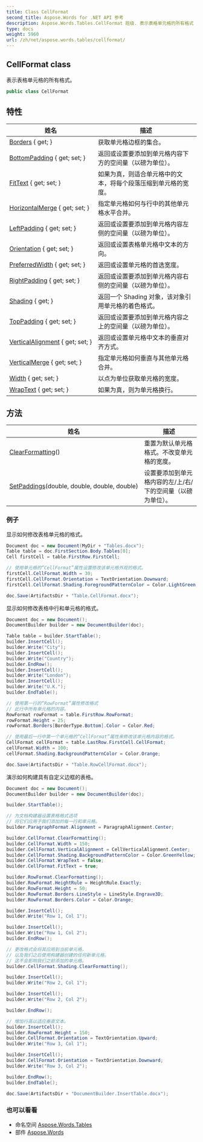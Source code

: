 ```yaml
---
title: Class CellFormat
second_title: Aspose.Words for .NET API 参考
description: Aspose.Words.Tables.CellFormat 班级. 表示表格单元格的所有格式
type: docs
weight: 5960
url: /zh/net/aspose.words.tables/cellformat/
---
```

## CellFormat class

表示表格单元格的所有格式。

```csharp
public class CellFormat
```

## 特性

| 姓名 | 描述 |
| --- | --- |
| [Borders](../../aspose.words.tables/cellformat/borders/) { get; } | 获取单元格边框的集合。 |
| [BottomPadding](../../aspose.words.tables/cellformat/bottompadding/) { get; set; } | 返回或设置要添加到单元格内容下方的空间量（以磅为单位）。 |
| [FitText](../../aspose.words.tables/cellformat/fittext/) { get; set; } | 如果为真，则适合单元格中的文本，将每个段落压缩到单元格的宽度。 |
| [HorizontalMerge](../../aspose.words.tables/cellformat/horizontalmerge/) { get; set; } | 指定单元格如何与行中的其他单元格水平合并。 |
| [LeftPadding](../../aspose.words.tables/cellformat/leftpadding/) { get; set; } | 返回或设置要添加到单元格内容左侧的空间量（以磅为单位）。 |
| [Orientation](../../aspose.words.tables/cellformat/orientation/) { get; set; } | 返回或设置表格单元格中文本的方向。 |
| [PreferredWidth](../../aspose.words.tables/cellformat/preferredwidth/) { get; set; } | 返回或设置单元格的首选宽度。 |
| [RightPadding](../../aspose.words.tables/cellformat/rightpadding/) { get; set; } | 返回或设置要添加到单元格内容右侧的空间量（以磅为单位）。 |
| [Shading](../../aspose.words.tables/cellformat/shading/) { get; } | 返回一个 Shading 对象，该对象引用单元格的着色格式。 |
| [TopPadding](../../aspose.words.tables/cellformat/toppadding/) { get; set; } | 返回或设置要添加到单元格内容之上的空间量（以磅为单位）。 |
| [VerticalAlignment](../../aspose.words.tables/cellformat/verticalalignment/) { get; set; } | 返回或设置单元格中文本的垂直对齐方式。 |
| [VerticalMerge](../../aspose.words.tables/cellformat/verticalmerge/) { get; set; } | 指定单元格如何垂直与其他单元格合并。 |
| [Width](../../aspose.words.tables/cellformat/width/) { get; set; } | 以点为单位获取单元格的宽度。 |
| [WrapText](../../aspose.words.tables/cellformat/wraptext/) { get; set; } | 如果为真，则为单元格换行。 |

## 方法

| 姓名 | 描述 |
| --- | --- |
| [ClearFormatting](../../aspose.words.tables/cellformat/clearformatting/)() | 重置为默认单元格格式。不改变单元格的宽度。 |
| [SetPaddings](../../aspose.words.tables/cellformat/setpaddings/)(double, double, double, double) | 设置要添加到单元格内容的左/上/右/下的空间量（以磅为单位）。 |

### 例子

显示如何修改表格单元格的格式。

```csharp
Document doc = new Document(MyDir + "Tables.docx");
Table table = doc.FirstSection.Body.Tables[0];
Cell firstCell = table.FirstRow.FirstCell;

// 使用单元格的“CellFormat”属性设置修改该单元格外观的格式。
firstCell.CellFormat.Width = 30;
firstCell.CellFormat.Orientation = TextOrientation.Downward;
firstCell.CellFormat.Shading.ForegroundPatternColor = Color.LightGreen;

doc.Save(ArtifactsDir + "Table.CellFormat.docx");
```

显示如何修改表格中行和单元格的格式。

```csharp
Document doc = new Document();
DocumentBuilder builder = new DocumentBuilder(doc);

Table table = builder.StartTable();
builder.InsertCell();
builder.Write("City");
builder.InsertCell();
builder.Write("Country");
builder.EndRow();
builder.InsertCell();
builder.Write("London");
builder.InsertCell();
builder.Write("U.K.");
builder.EndTable();

// 使用第一行的“RowFormat”属性修改格式
// 此行中所有单元格的内容。
RowFormat rowFormat = table.FirstRow.RowFormat;
rowFormat.Height = 25;
rowFormat.Borders[BorderType.Bottom].Color = Color.Red;

// 使用最后一行中第一个单元格的“CellFormat”属性来修改该单元格内容的格式。
CellFormat cellFormat = table.LastRow.FirstCell.CellFormat;
cellFormat.Width = 100;
cellFormat.Shading.BackgroundPatternColor = Color.Orange;

doc.Save(ArtifactsDir + "Table.RowCellFormat.docx");
```

演示如何构建具有自定义边框的表格。

```csharp
Document doc = new Document();
DocumentBuilder builder = new DocumentBuilder(doc);

builder.StartTable();

// 为文档构建器设置表格格式选项
// 将它们应用于我们添加的每一行和单元格。
builder.ParagraphFormat.Alignment = ParagraphAlignment.Center;

builder.CellFormat.ClearFormatting();
builder.CellFormat.Width = 150;
builder.CellFormat.VerticalAlignment = CellVerticalAlignment.Center;
builder.CellFormat.Shading.BackgroundPatternColor = Color.GreenYellow;
builder.CellFormat.WrapText = false;
builder.CellFormat.FitText = true;

builder.RowFormat.ClearFormatting();
builder.RowFormat.HeightRule = HeightRule.Exactly;
builder.RowFormat.Height = 50;
builder.RowFormat.Borders.LineStyle = LineStyle.Engrave3D;
builder.RowFormat.Borders.Color = Color.Orange;

builder.InsertCell();
builder.Write("Row 1, Col 1");

builder.InsertCell();
builder.Write("Row 1, Col 2");
builder.EndRow();

// 更改格式会将其应用到当前单元格，
// 以及我们之后使用构建器创建的任何新单元格。
// 这不会影响我们之前添加的单元格。
builder.CellFormat.Shading.ClearFormatting();

builder.InsertCell();
builder.Write("Row 2, Col 1");

builder.InsertCell();
builder.Write("Row 2, Col 2");

builder.EndRow();

// 增加行高以适应垂直文本。
builder.InsertCell();
builder.RowFormat.Height = 150;
builder.CellFormat.Orientation = TextOrientation.Upward;
builder.Write("Row 3, Col 1");

builder.InsertCell();
builder.CellFormat.Orientation = TextOrientation.Downward;
builder.Write("Row 3, Col 2");

builder.EndRow();
builder.EndTable();

doc.Save(ArtifactsDir + "DocumentBuilder.InsertTable.docx");
```

### 也可以看看

* 命名空间 [Aspose.Words.Tables](../../aspose.words.tables/)
* 部件 [Aspose.Words](../../)



